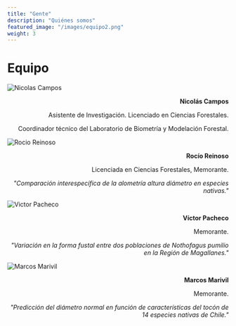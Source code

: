 ```yaml
---
title: "Gente"
description: "Quiénes somos"
featured_image: "/images/equipo2.png"
weight: 3
---
```


<!-- **Statement acá:** Vestibulum convallis, lorem a tempus semper, dui dui euismod elit, vitae placerat urna tortor vitae lacus. -->

# Equipo

<div class="equipo">

![Nicolas Campos](./img/nico.jpg)

<div style="text-align: right;">

**Nicolás Campos**

Asistente de Investigación. Licenciado en Ciencias Forestales.

Coordinador técnico del Laboratorio de Biometría y Modelación Forestal.

</div>

![Rocio Reinoso](./img/rocio.jpg)

<div style="text-align: right;">

**Rocío Reinoso**

Licenciada en Ciencias Forestales, Memorante.

<i>"Comparación interespecífica de la alometría altura diámetro en especies nativas."</i>

</div>

![Victor Pacheco](./img/victor.jpg)

<div style="text-align: right;">

**Víctor Pacheco**

Memorante.

<i>"Variación en la forma fustal entre dos poblaciones de _Nothofagus pumilio_ en la Región de Magallanes."</i>

</div>

![Marcos Marivil](./img/marcos.jpg)

<div style="text-align: right;">

**Marcos Marivil**

Memorante.

<i>"Predicción del diámetro normal en función de características del tocón de 14 especies nativas de Chile."</i>

</div>

</div>
